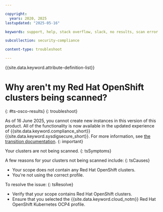 ```yaml
---

copyright:
  years: 2020, 2025
lastupdated: "2025-05-16"

keywords: support, help, stack overflow, slack, no results, scan error

subcollection: security-compliance

content-type: troubleshoot

---
```


{{site.data.keyword.attribute-definition-list}}

# Why aren't my Red Hat OpenShift clusters being scanned?
{: #ts-osco-results}
{: troubleshoot} 

As of 16 June 2025, you cannot create new instances in this version of this product. All of the functionality is now available in the updated experience of {{site.data.keyword.compliance_short}} {{site.data.keyword.sysdigsecure_short}}. For more information, see [the transition documentation](/docs/security-compliance?topic=security-compliance-scc-transition). 
{: important}


Your clusters are not being scanned.
{: tsSymptoms} 

A few reasons for your clusters not being scanned include:
{: tsCauses}

* Your scope does not contain any Red Hat OpenShift clusters.
* You're not using the correct profile. 

To resolve the issue:
{: tsResolve}

* Verify that your scope contains Red Hat OpenShift clusters.
* Ensure that you selected the {{site.data.keyword.cloud_notm}} Red Hat OpenShift Kubernetes OCP4 profile.
